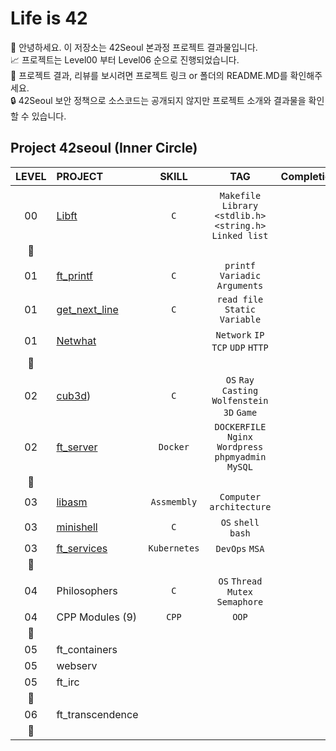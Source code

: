 # Life is 42

🤚 안녕하세요. 이 저장소는 42Seoul 본과정 프로젝트 결과물입니다.  
📈 프로젝트는 Level00 부터 Level06 순으로 진행되었습니다.  
🔗 프로젝트 결과, 리뷰를 보시려면 프로젝트 링크 or 폴더의 README.MD를 확인해주세요.  
🔒 42Seoul 보안 정책으로 소스코드는 공개되지 않지만 프로젝트 소개와 결과물을 확인할 수 있습니다.  


## Project 42seoul (Inner Circle)
|LEVEL	|PROJECT							|SKILL			|TAG													| Completion 				|
|:-:	|:--								|:-:			|:-:													|--:						|
|		|									|				|														|							|
|00		|[Libft](./libft) 				|`C`			|`Makefile` `Library` `<stdlib.h>` `<string.h>` `Linked list`|:white_check_mark:	|
|:star2:|								|				|														| 							|
|01		|[ft_printf](./ft_printf) 		|`C`			|`printf` `Variadic Arguments`							|:white_check_mark:			|
|01		|[get_next_line](./get_next_line)|`C`				|`read file` `Static Variable`							|:white_check_mark:			|
|01		|[Netwhat](./Netwhat) 			|				|`Network` `IP` `TCP` `UDP` `HTTP`						|:white_check_mark:			|
|:star2:|									|				|														|							|
|02		|[cub3d](./cud3d)) 		|`C`			|`OS` `Ray Casting` `Wolfenstein 3D` `Game` 					|:white_check_mark:			|
|02		|[ft_server](./ft_server) 			|`Docker`		|`DOCKERFILE` `Nginx` `Wordpress` `phpmyadmin` `MySQL`	|:white_check_mark:			|
|:star2:|									|				|														|							|
|03		|[libasm](./libasm) 				|`Assmembly`	|`Computer architecture`								|:white_check_mark:			|
|03		|[minishell](./minishell) 		|`C`			|`OS` `shell` `bash`  									|:white_check_mark:			|
|03		|[ft_services](./ft_services) 	|`Kubernetes`	|`DevOps` `MSA` 										|:white_check_mark:			|
|:star2:|									|				|														|							|
|04		|Philosophers 						|`C`			|`OS` `Thread` `Mutex` `Semaphore`						|:black_square_button:		|
|04		|CPP Modules (9) 					|`CPP`			|`OOP`													|:black_square_button:		|
|:star2:|									|				|														|							|
|05		|ft_containers 						|				|														|:black_square_button:		|
|05		|webserv 							|				|														|:black_square_button:		|
|05		|ft_irc 							|				|														|:black_square_button:		|
|:star2:|									|				|														|							|
|06		|ft_transcendence 					|				|														|:black_square_button:		|
|:star2:|									|				|														|							|


